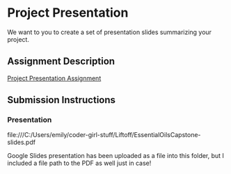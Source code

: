 # Project Presentation
We want to you to create a set of presentation slides summarizing your project.

## Assignment Description
[Project Presentation Assignment](https://education.launchcode.org/liftoff/modules/assignments/project-presentation)

## Submission Instructions

### Presentation
file:///C:/Users/emily/coder-girl-stuff/Liftoff/EssentialOilsCapstone-slides.pdf

Google Slides presentation has been uploaded as a file into this folder, but I included a file path to the PDF as well just in case!
